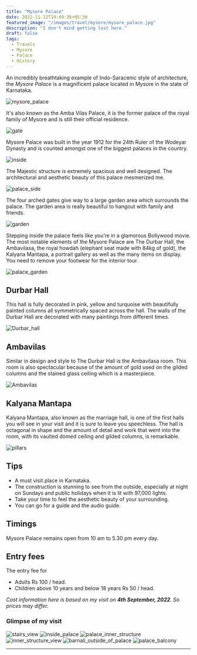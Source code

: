 ```yaml
---
title: "Mysore Palace"
date: 2022-11-12T19:49:36+05:30
featured_image: "/images/travel/mysore/mysore_palace.jpg"
description: "I don't mind getting lost here."
draft: false
tags: 
  - Travels
  - Mysore
  - Palace
  - History
---
```


An incredibly breathtaking example of Indo-Saracenic style of architecture, the *Mysore Palace* is a magnificent palace located in Mysore in the state of Karnataka.

![mysore_palace](/images/travel/mysore/mysore_palace.jpg)


It's also known as the Amba Vilas Palace, it is the former palace of the royal family of Mysore and is still their official residence.

![gate](/images/travel/mysore/gate.jpg)

Mysore Palace was built in the year 1912 for the 24th Ruler of the Wodeyar Dynasty and is counted amongst one of the biggest palaces in the country.

![inside](/images/travel/mysore/inside.jpg)


The Majestic structure is extremely spacious and well designed. The architectural and aesthetic beauty of this palace mesmerized me.

![palace_side](/images/travel/mysore/palace_side.jpg)


The four arched gates give way to a large garden area which surrounds the palace. The garden area is really beautiful to hangout with family and friends.

![garden](/images/travel/mysore/garden.jpg)

Stepping inside the palace feels like you’re in a glamorous Bollywood movie. The most notable elements of the Mysore Palace are The Durbar Hall, the Ambavilasa, the royal howdah (elephant seat made with 84kg of gold), the Kalyana Mantapa, a portrait gallery as well as the many items on display. You need to remove your footwear for the interior tour.

![palace_garden](/images/travel/mysore/palace_garden.jpg)


## Durbar Hall

This hall is fully decorated in pink, yellow and turquoise with beautifully painted columns all symmetrically spaced across the hall.
The walls of the Durbar Hall are decorated with many paintings from different times.

![Durbar_hall](/images/travel/mysore/durbar_hall.jpg)


## Ambavilas

Similar in design and style to The Durbar Hall is the Ambavilasa room. This room is also spectacular because of the amount of gold used on the gilded columns and the stained glass ceiling which is a masterpiece.

![Ambavilas](/images/travel/mysore/audience_hall.jpg)


## Kalyana Mantapa

Kalyana Mantapa, also known as the marriage hall, is one of the first halls you will see in your visit and it is sure to leave you speechless. The hall is octagonal in shape and the amount of detail and work that went into the room, with its vaulted domed ceiling and gilded columns, is remarkable.

![pillars](/images/travel/mysore/pillars.jpg)


## Tips

  - A must visit place in Karnataka.
  - The construction is stunning to see from the outside, especially at night on Sundays and public holidays when it is lit with 97,000 lights.
  - Take your time to feel the aesthetic beauty of your surrounding.
  - You can go for a guide and the audio guide.


## Timings

Mysore Palace remains open from 10 am to 5.30 pm every day.


## Entry fees

The entry fee for 
  - Adults Rs 100 / head.
  - Children above 10 years and below 18 years Rs 50 / head.


*Cost information here is based on my visit on **4th September, 2022**. So prices may differ.*


### Glimpse of my visit

![stairs_view](/images/travel/mysore/stairs_view.jpg)
![inside_palace](/images/travel/mysore/inside_palace.jpg)
![palace_inner_structure](/images/travel/mysore/palace_inner_structure.jpg)
![inner_structure_view](/images/travel/mysore/inner_structure_view.jpg)
![barnali_outside_of_palace](/images/travel/mysore/barnali_outside_of_palace.jpg)
![palace_balcony](/images/travel/mysore/palace_balcony.jpg)

***
